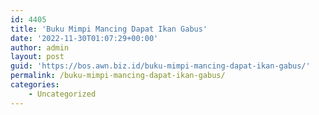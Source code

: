 ```yaml
---
id: 4405
title: 'Buku Mimpi Mancing Dapat Ikan Gabus'
date: '2022-11-30T01:07:29+00:00'
author: admin
layout: post
guid: 'https://bos.awn.biz.id/buku-mimpi-mancing-dapat-ikan-gabus/'
permalink: /buku-mimpi-mancing-dapat-ikan-gabus/
categories:
    - Uncategorized
---
```


